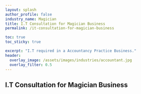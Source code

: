 ```yaml
---
layout: splash 
author_profile: false 
industry_name: Magician
title: I.T Consultation for Magician Business
permalink: /it-consultation-for-magician-business

toc: true
toc_sticky: true

excerpt: "I.T required in a Accountancy Practice Business."
header:
  overlay_image: /assets/images/industries/accountant.jpg
  overlay_filter: 0.5 
---
```


## I.T Consultation for Magician Business